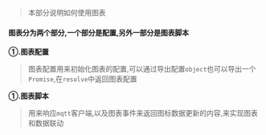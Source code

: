 > 本部分说明如何使用图表

#### 图表分为两个部分,一个部分是配置,另外一部分是图表脚本

**①.图表配置**

> 图表配置用来初始化图表的配置,可以通过导出配置`object`也可以导出一个`Promise`,在`resolve`中返回图表配置

**①.图表脚本**

> 用来响应`mqtt`客户端,以及图表事件来返回图标数据更新的内容,来实现图表和数据联动
